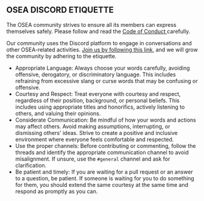 ## OSEA DISCORD ETIQUETTE

The OSEA community strives to ensure all its members can express themselves safely. Please follow and read the [Code of Conduct ](./CODE_OF_CONDUCT.md) carefully. 

Our community uses the Discord platform to engage in conversations and other OSEA-related activities. [Join us by following this link](https://discord.com/invite/sWTA2QTmS4), and we will grow the community by adhering to the etiquette.

- Appropriate Language: Always choose your words carefully, avoiding offensive, derogatory, or discriminatory language. This includes refraining from excessive slang or curse words that may be confusing or offensive.
- Courtesy and Respect: Treat everyone with courtesy and respect, regardless of their position, background, or personal beliefs.  This includes using appropriate titles and honorifics, actively listening to others, and valuing their opinions.
- Considerate Communication:  Be mindful of how your words and actions may affect others. Avoid making assumptions, interrupting, or dismissing others' ideas. Strive to create a positive and inclusive environment where everyone feels comfortable and respected.
- Use the proper channels: Before contributing or commenting, follow the threads and identify the appropriate communication channel to avoid misalignment. If unsure, use the `#general` channel and ask for clarification.
- Be patient and timely: If you are waiting for a pull request or an answer to a question, be patient. If someone is waiting for you to do something for them, you should extend the same courtesy at the same time and respond as promptly as you can.
